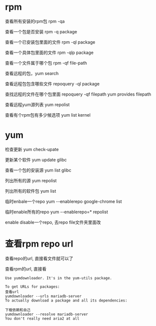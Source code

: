 # rpm

查看所有安装的rpm包 rpm -qa

查看一个包是否安装 rpm -q package

查看一个已安装包里面的文件 rpm -ql package

查看一个具体包里面的文件 rpm -qlp package

查看一个文件属于哪个包 rpm -qf file-path

查看远程的包，yum search

查看远程包包含哪些文件 repoquery -ql package

查找远程的文件在哪个包里面 repoquery -qf filepath yum provides filepath

查看远程yum源列表 yum repolist

查看有个rpm包有多少候选项 yum list kernel

# yum

检查更新 yum check-upate

更新某个软件 yum update glibc

查看一个包的安装源 yum list glibc

列出所有的源 yum repolist

列出所有的软件包 yum list

临时enbale一个repo yum --enablerepo google-chrome list

临时enable所有的repo yum --enablerepo=* repolist

enable disable一个repo, 去repo file文件夹里面改

# 查看rpm repo url

查看repo的url, 直接看文件就可以了

查看rpm的url, 直接看
```
Use yumdownloader. It's in the yum-utils package.

To get URLs for packages:
查看url
yumdownloader --urls mariadb-server
To actually download a package and all its dependencies:

下载依赖和自己
yumdownloader --resolve mariadb-server
You don't really need aria2 at all
```
